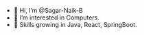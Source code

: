 - 👋 Hi, I’m @Sagar-Naik-B
- 👀 I’m interested in Computers.
- 🌱 Skills growing in Java, React, SpringBoot.

